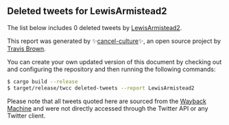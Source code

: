 ## Deleted tweets for LewisArmistead2

The list below includes 0 deleted tweets by
[LewisArmistead2](https://twitter.com/LewisArmistead2).



This report was generated by ✨[cancel-culture](https://github.com/travisbrown/cancel-culture)✨,
an open source project by [Travis Brown](https://twitter.com/travisbrown).

You can create your own updated version of this document by checking out and configuring the
repository and then running the following commands:

```bash
$ cargo build --release
$ target/release/twcc deleted-tweets --report LewisArmistead2
```

Please note that all tweets quoted here are sourced from the
[Wayback Machine](https://web.archive.org) and were not directly accessed through the Twitter API or
any Twitter client.

